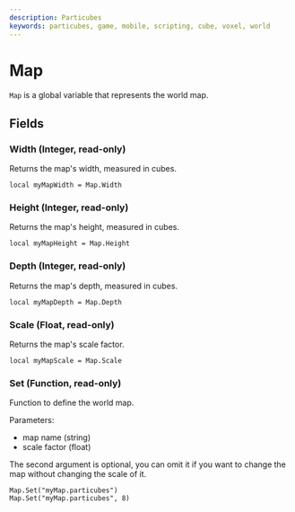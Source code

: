 ```yaml
---
description: Particubes
keywords: particubes, game, mobile, scripting, cube, voxel, world
---
```


# Map

`Map` is a global variable that represents the world map.

## Fields

### Width (Integer, read-only)

Returns the map's width, measured in cubes.

```
local myMapWidth = Map.Width
```

### Height (Integer, read-only)

Returns the map's height, measured in cubes.

```
local myMapHeight = Map.Height
```

### Depth (Integer, read-only)

Returns the map's depth, measured in cubes.

```
local myMapDepth = Map.Depth
```

### Scale (Float, read-only)

Returns the map's scale factor.

```
local myMapScale = Map.Scale
```

### Set (Function, read-only)

Function to define the world map.

Parameters:

- map name (string)
- scale factor (float)

The second argument is optional, you can omit it if you want to change the map
without changing the scale of it.

```
Map.Set("myMap.particubes")
Map.Set("myMap.particubes", 8)
```